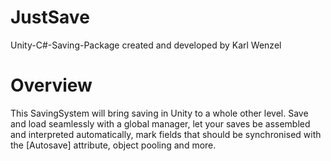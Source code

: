 # JustSave
 Unity-C#-Saving-Package created and developed by Karl Wenzel

# Overview
This SavingSystem will bring saving in Unity to a whole other level. Save and load seamlessly with a global manager, let your saves be assembled and interpreted automatically, mark fields that should be synchronised with the [Autosave] attribute, object pooling and more.
